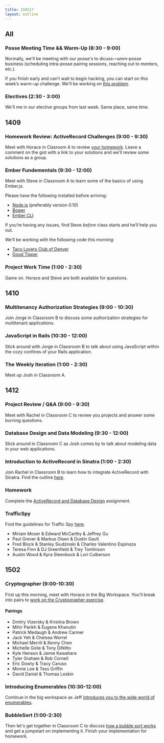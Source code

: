 ```yaml
---
title: 150217
layout: outline
---
```


## All

### Posse Meeting Time && Warm-Up (8:30 - 9:00)

Normally, we'll be meeting with our posse's to dicuss—umm–posse business (scheduling intra-posse pairing sessions, reaching out to mentors, etc.).

If you finish early and can’t wait to begin hacking, you can start on this week’s warm-up challenge. We'll be working on [this problem][wu].

[wu]: http://www.reddit.com/r/dailyprogrammer/comments/2ug3hx/20150202_challenge_200_easy_floodfill/

### Electives (2:30 - 3:00)

We'll me in our elective groups from last week. Same place, same time.

## 1409

### Homework Review: ActiveRecord Challenges (9:00 - 9:30)

Meet with Horace in Clasroom A to review [your homework][hw]. Leave a comment on the gist with a link to your solutions and we'll review some solutions as a group.

[hw]: https://gist.github.com/stevekinney/7bd5f77f87be12bd7cc6

### Ember Fundementals (9:30 - 12:00)

Meet with Steve in Classroom A to learn some of the basics of using Ember.js.

Please have the following installed before arriving:

* [Node.js](http://nodejs.org) (preferably version 0.10)
* [Bower](http://bower.io/)
* [Ember CLI](http://ember-cli.com)

If you’re having any issues, find Steve _before_ class starts and he’ll help you out.

We’ll be working with the following code this morning:

* [Taco Lovers Club of Denver](http://jsbin.com/gutiza)
* [Good Tipper](https://github.com/turingschool-examples/good-tipper)

### Project Work Time (1:00 - 2:30)

Game on. Horace and Steve are both available for questions.

## 1410

### Multitenancy Authorization Strategies (9:00 - 10:30)

Join Jorge in Classroom B to discuss some authorization strategies for multitenant applications.

### JavaScript in Rails (10:30 - 12:00)

Stick around with Jorge in Classroom B to talk about using JavaScript within the cozy confines of your Rails application.

### The Weekly Iteration (1:00 - 2:30)

Meet up Josh in Classroom A.

## 1412

### Project Review / Q&A (9:00 - 9:30)

Meet with Rachel in Classroom C to review you projects and answer some burning questions.

### Database Design and Data Modeling (9:30 - 12:00)

Stick around in Classroom C as Josh comes by to talk about modeling data in your web applications.

### Introduction to ActiveRecord in Sinatra (1:00 - 2:30)

Join Rachel in Classroom B to learn how to integrate ActiveRecord with Sinatra. Find the outline [here](https://github.com/turingschool/lesson_plans/blob/master/ruby_02-web_applications_with_ruby/intro_to_active_record_in_sinatra.markdown).

### Homework

Complete the [ActiveRecord and Database Design](https://github.com/turingschool/challenges/blob/master/active_record_and_database_design.markdown) assignment.

### TrafficSpy

Find the guidelines for Traffic Spy [here](http://tutorials.jumpstartlab.com/projects/traffic_spy.html).

* Miriam Moser & Edward McCarthy & Jeffrey Gu
* Paul Grever & Markus Olsen & Dustin Gault
* Fred Block & Stanley Siudzinski & Charles Valentino Espinoza
* Teresa Finn & DJ Greenfield & Trey Tomlinson
* Austin Wood & Kyra Steenbock & Lori Culberson

## 1502

### Cryptographer (9:00-10:30)

First up this morning, meet with Horace in the Big Workspace. You'll break into pairs to [work on the Cryptographer exercise](https://github.com/turingschool/challenges/blob/master/cryptographer.markdown).

#### Pairings

* Dmitry Vizersky & Kristina Brown
* Mihir Parikh & Eugene Khanutin
* Patrick Medaugh & Andrew Carmer
* Jack Yeh & Chelsea Worrel
* Michael Merrill & Kenny Chen
* Michelle Golle & Tony DiNitto
* Kyle Henson & Jamie Kawahara
* Tyler Graham & Rob Cornell
* Eric Dowty & Tracy Caruso
* Minnie Lee & Tess Griffin
* David Daniel & Thomas Leskin

### Introducing Enumerables (10:30-12:00)

Continue in the big workspace as Jeff [introduces you to the wide world of enumerables](https://github.com/turingschool/lesson_plans/blob/master/ruby_01-object_oriented_programming_with_ruby/enumerable_methods.markdown).

### BubbleSort (1:00-2:30)

Then let's get together in Classroom C to discuss [how a bubble sort works](https://github.com/turingschool/challenges/blob/master/bubble_sort.markdown) and get a jumpstart on implementing it. Finish your implementation for homework.
